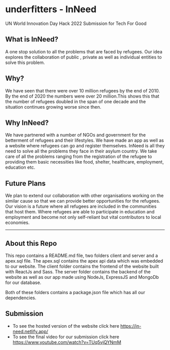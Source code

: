 # underfitters - InNeed
UN World Innovation Day Hack 2022 Submission for Tech For Good

## What is InNeed?
A one stop solution to all the  problems that are faced by refugees.
Our idea explores the collaboration of public , private as well as individual entities to solve this problem. 

## Why?
We have seen that there were over 10 million refugees by the end of 2010.
By the end of 2020 the numbers were over 20 million.This shows this that the number of refugees doubled in the span of one decade and the situation continues growing worse since then.

## Why InNeed?
We have partnered with a number of NGOs and government for the betterment of refugees and their lifestyles. We have made an app as well as a website where refugees can go and register themselves. InNeed is all they need to solve all the problems they face in their asylum country. We take care of all the problems ranging from the registration of the refugee to providing them basic necessities like food, shelter, healthcare, employment, education etc.

## Future Plans
We plan to extend our collaboration with other organisations working on the similar cause  so that we can provide better opportunities for the refugees.
Our vision is a future where all refugees are included in the communities that host them. Where refugees are able to participate in education and employment and become not only self-reliant but vital contributors to local economies.

---

## About this Repo
This repo contains a README.md file, two folders client and server and a apex.sql file. The apex.sql contains the apex api data which was embedded to our website.
The client folder contains the frontend of the website built with ReactJs and Sass. The server folder contains the backend of the website as well as our app made using NodeJs, ExpressJS and MongoDb for our database. 

Both of these folders contains a package.json file which has all our dependencies.

## Submission
- To see the hosted version of the website click here https://in-need.netlify.app/
- To see the final video for our submission click here https://www.youtube.com/watch?v=TUq5vjQYNmM
